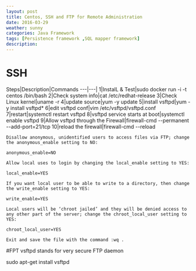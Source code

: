 ```yaml
---
layout: post
title: Centos, SSH and FTP for Remote Administration
date: 2016-03-29
weather: sunny
categories: Java Framework
tags: [Persistence framework ,SQL mapper framework]
description: 
---
```


# SSH


Steps|Description|Commands
---|---|
1|InstalL & Test|sudo docker run -i -t centos /bin/bash
2|Check system info|cat /etc/redhat-release
3|Check Linux kernel|uname -r
4|update source|yum -y update 
5|install vsftpd|yum -y install vsftpd*
6|edit vsftpd conf|vim /etc/vsftpd/vsftpd.conf
7|restart|systemctl restart vsftpd
8|vsftpd service starts at boot|systemctl enable vsftpd
9|Allow vsftpd through the Firewall|firewall-cmd --permanent --add-port=21/tcp
10|reload the firewall|firewall-cmd --reload




	Disallow anonymous, unidentified users to access files via FTP; change the anonymous_enable setting to NO:

	anonymous_enable=NO

	Allow local uses to login by changing the local_enable setting to YES:

	local_enable=YES

	If you want local user to be able to write to a directory, then change the write_enable setting to YES:

	write_enable=YES

	Local users will be ‘chroot jailed’ and they will be denied access to any other part of the server; change the chroot_local_user setting to YES:

	chroot_local_user=YES

	Exit and save the file with the command :wq .




#FPT
vsftpd stands for very secure FTP daemon

sudo apt-get install vsftpd